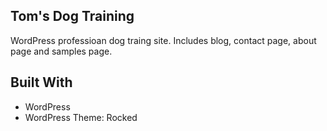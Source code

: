 ## Tom's Dog Training

WordPress professioan dog traing site. Includes blog, contact page, about page and samples page.




## Built With
* WordPress 
* WordPress Theme: Rocked